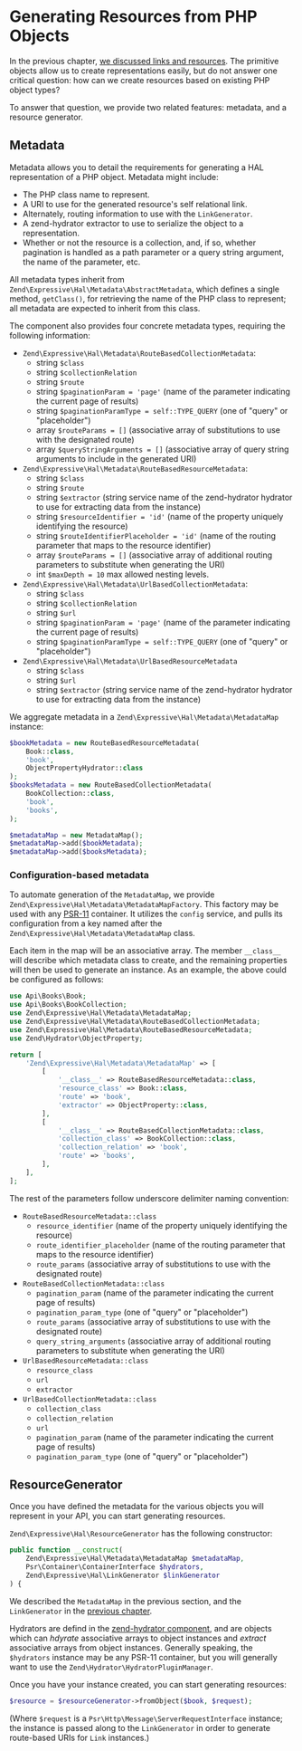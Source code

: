 # Generating Resources from PHP Objects

In the previous chapter, [we discussed links and resources](links-and-resources.md).
The primitive objects allow us to create representations easily, but do not
answer one critical question: how can we create resources based on existing PHP
object types?

To answer that question, we provide two related features: metadata, and a
resource generator.

## Metadata

Metadata allows you to detail the requirements for generating a HAL
representation of a PHP object. Metadata might include:

- The PHP class name to represent.
- A URI to use for the generated resource's self relational link.
- Alternately, routing information to use with the `LinkGenerator`.
- A zend-hydrator extractor to use to serialize the object to a representation.
- Whether or not the resource is a collection, and, if so, whether pagination is
  handled as a path parameter or a query string argument, the name of the
  parameter, etc.

All metadata types inherit from `Zend\Expressive\Hal\Metadata\AbstractMetadata`,
which defines a single method, `getClass()`, for retrieving the name of the PHP
class to represent; all metadata are expected to inherit from this class.

The component also provides four concrete metadata types, requiring the
following information:

- `Zend\Expressive\Hal\Metadata\RouteBasedCollectionMetadata`:
    - string `$class`
    - string `$collectionRelation`
    - string `$route`
    - string `$paginationParam = 'page'` (name of the parameter indicating the
      current page of results)
    - string `$paginationParamType = self::TYPE_QUERY` (one of "query" or "placeholder")
    - array `$routeParams = []` (associative array of substitutions to use with
      the designated route)
    - array `$queryStringArguments = []` (associative array of query string
      arguments to include in the generated URI)
- `Zend\Expressive\Hal\Metadata\RouteBasedResourceMetadata`:
    - string `$class`
    - string `$route`
    - string `$extractor` (string service name of the zend-hydrator hydrator to
      use for extracting data from the instance)
    - string `$resourceIdentifier = 'id'` (name of the property uniquely
      identifying the resource)
    - string `$routeIdentifierPlaceholder = 'id'` (name of the routing parameter
      that maps to the resource identifier)
    - array `$routeParams = []` (associative array of additional routing
      parameters to substitute when generating the URI)
    - int `$maxDepth = 10` max allowed nesting levels.
- `Zend\Expressive\Hal\Metadata\UrlBasedCollectionMetadata`:
    - string `$class`
    - string `$collectionRelation`
    - string `$url`
    - string `$paginationParam = 'page'` (name of the parameter indicating the
      current page of results)
    - string `$paginationParamType = self::TYPE_QUERY` (one of "query" or "placeholder")
- `Zend\Expressive\Hal\Metadata\UrlBasedResourceMetadata`
    - string `$class`
    - string `$url`
    - string `$extractor` (string service name of the zend-hydrator hydrator to
        use for extracting data from the instance)

We aggregate metadata in a `Zend\Expressive\Hal\Metadata\MetadataMap` instance:

```php
$bookMetadata = new RouteBasedResourceMetadata(
    Book::class,
    'book',
    ObjectPropertyHydrator::class
);
$booksMetadata = new RouteBasedCollectionMetadata(
    BookCollection::class,
    'book',
    'books',
);

$metadataMap = new MetadataMap();
$metadataMap->add($bookMetadata);
$metadataMap->add($booksMetadata);
```

### Configuration-based metadata

To automate generation of the `MetadataMap`, we provide
`Zend\Expressive\Hal\Metadata\MetadataMapFactory`. This factory may be used with any
[PSR-11](https://www.php-fig.org/psr/psr-11/) container. It utilizes the `config`
service, and pulls its configuration from a key named after the
`Zend\Expressive\Hal\Metadata\MetadataMap` class.

Each item in the map will be an associative array. The member `__class__` will
describe which metadata class to create, and the remaining properties will then
be used to generate an instance. As an example, the above could be configured as
follows:

```php
use Api\Books\Book;
use Api\Books\BookCollection;
use Zend\Expressive\Hal\Metadata\MetadataMap;
use Zend\Expressive\Hal\Metadata\RouteBasedCollectionMetadata;
use Zend\Expressive\Hal\Metadata\RouteBasedResourceMetadata;
use Zend\Hydrator\ObjectProperty;

return [
    'Zend\Expressive\Hal\Metadata\MetadataMap' => [
        [
            '__class__' => RouteBasedResourceMetadata::class,
            'resource_class' => Book::class,
            'route' => 'book',
            'extractor' => ObjectProperty::class,
        ],
        [
            '__class__' => RouteBasedCollectionMetadata::class,
            'collection_class' => BookCollection::class,
            'collection_relation' => 'book',
            'route' => 'books',
        ],
    ],
];
```

The rest of the parameters follow underscore delimiter naming convention:

- `RouteBasedResourceMetadata::class`
    - `resource_identifier` (name of the property uniquely identifying the resource)
    - `route_identifier_placeholder` (name of the routing parameter that maps to the resource identifier)
    - `route_params` (associative array of substitutions to use with the designated route)
- `RouteBasedCollectionMetadata::class`
    - `pagination_param`  (name of the parameter indicating the current page of results)
    - `pagination_param_type` (one of "query" or "placeholder")
    - `route_params` (associative array of substitutions to use with the designated route)
    - `query_string_arguments` (associative array of additional routing parameters to substitute when generating the URI)
- `UrlBasedResourceMetadata::class`
    - `resource_class`
    - `url`
    - `extractor`
- `UrlBasedCollectionMetadata::class`
    - `collection_class`
    - `collection_relation`
    - `url`
    - `pagination_param` (name of the parameter indicating the current page of results)
    - `pagination_param_type` (one of "query" or "placeholder")

## ResourceGenerator

Once you have defined the metadata for the various objects you will represent in
your API, you can start generating resources.

`Zend\Expressive\Hal\ResourceGenerator` has the following constructor:

```php
public function __construct(
    Zend\Expressive\Hal\Metadata\MetadataMap $metadataMap,
    Psr\Container\ContainerInterface $hydrators,
    Zend\Expressive\Hal\LinkGenerator $linkGenerator
) {
```

We described the `MetadataMap` in the previous section, and the `LinkGenerator`
in the [previous chapter](links-and-resources.md#route-based-link-uris).

Hydrators are defind in the [zend-hydrator component](https://docs.zendframework.com/zend-hydrator/),
and are objects which can _hdyrate_ associative arrays to object instances and
_extract_ associative arrays from object instances. Generally speaking, the
`$hydrators` instance may be any PSR-11 container, but you will generally want
to use the `Zend\Hydrator\HydratorPluginManager`.

Once you have your instance created, you can start generating resources:

```php
$resource = $resourceGenerator->fromObject($book, $request);
```

(Where `$request` is a `Psr\Http\Message\ServerRequestInterface` instance; the
instance is passed along to the `LinkGenerator` in order to generate route-based
URIs for `Link` instances.)
